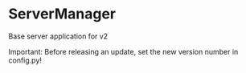 # ServerManager
Base server application for v2

Important: Before releasing an update, set the new version number in config.py!
